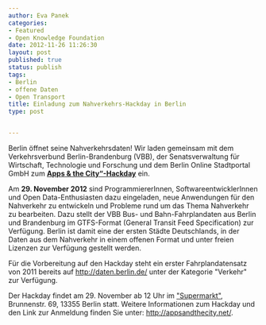 ```yaml
---
author: Eva Panek
categories:
- Featured
- Open Knowledge Foundation
date: 2012-11-26 11:26:30
layout: post
published: true
status: publish
tags:
- Berlin
- offene Daten
- Open Transport
title: Einladung zum Nahverkehrs-Hackday in Berlin
type: post


---
```


Berlin öffnet seine Nahverkehrsdaten! Wir laden gemeinsam mit dem Verkehrsverbund Berlin-Brandenburg (VBB), der Senatsverwaltung für Wirtschaft, Technologie und Forschung und dem Berlin Online Stadtportal GmbH zum **[Apps & the City“-Hackday](http://appsandthecity.net/)** ein. 

Am **29\. November 2012** sind ProgrammiererInnen, SoftwareentwicklerInnen und Open Data-Enthusiasten dazu eingeladen, neue Anwendungen für den Nahverkehr zu entwickeln und Probleme rund um das Thema Nahverkehr zu bearbeiten. Dazu stellt der VBB Bus- und Bahn-Fahrplandaten aus Berlin und Brandenburg im GTFS-Format (General Transit Feed Specification) zur Verfügung. Berlin ist damit eine der ersten Städte Deutschlands, in der Daten aus dem Nahverkehr in einem offenen Format und unter freien Lizenzen zur Verfügung gestellt werden.

Für die Vorbereitung auf den Hackday steht ein erster Fahrplandatensatz von 2011 bereits auf <http://daten.berlin.de/> unter der Kategorie "Verkehr" zur Verfügung.

Der Hackday findet am 29. November ab 12 Uhr im ["Supermarkt"](http://www.supermarkt-berlin.net/), Brunnenstr. 69, 13355 Berlin statt. Weitere Informationen zum Hackday und den Link zur Anmeldung finden Sie unter: <http://appsandthecity.net/>.